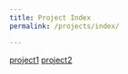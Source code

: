 ```yaml
---
title: Project Index
permalink: /projects/index/

---
```


[project1](/projects/project1)
[project2](/projects/project2)
